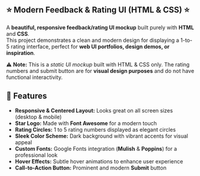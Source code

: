 <h2> ⭐ Modern Feedback & Rating UI (HTML & CSS) ⭐ </h2>

A **beautiful, responsive feedback/rating UI mockup** built purely with **HTML** and **CSS**.  
This project demonstrates a clean and modern design for displaying a 1-to-5 rating interface, perfect for **web UI portfolios, design demos, or inspiration**.  

<p>⚠️ <strong>Note:</strong> This is a <em>static UI mockup</em> built with HTML & CSS only. The rating numbers and submit button are for <strong>visual design purposes</strong> and do not have functional interactivity.</p>

<h2>🎨 Features </h2>

<ul>
    <li><strong>Responsive & Centered Layout:</strong> Looks great on all screen sizes (desktop & mobile)</li>
    <li><strong>Star Logo:</strong> Made with <strong>Font Awesome</strong> for a modern touch</li>
    <li><strong>Rating Circles:</strong> 1 to 5 rating numbers displayed as elegant circles</li>
    <li><strong>Sleek Color Scheme:</strong> Dark background with vibrant accents for visual appeal</li>
    <li><strong>Custom Fonts:</strong> Google Fonts integration (<strong>Mulish</strong> & <strong>Poppins</strong>) for a professional look</li>
    <li><strong>Hover Effects:</strong> Subtle hover animations to enhance user experience</li>
    <li><strong>Call-to-Action Button:</strong> Prominent and modern <strong>Submit</strong> button</li>
</ul>
